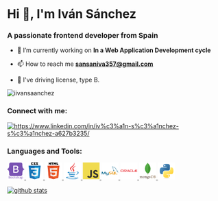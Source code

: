 
<h1 align="left">Hi 👋, I'm Iván Sánchez</h1>
<h3 align="left">A passionate frontend developer from Spain</h3>

- 🔭 I’m currently working on **In a Web Application Development cycle**

- 📫 How to reach me **sansaniva357@gmail.com**

- 🚗 I've driving license, type B. 


<p align="left"> <img src="https://komarev.com/ghpvc/?username=iivansaanchez&label=Profile%20views&color=0e75b6&style=flat" alt="iivansaanchez" /> </p>



<h3 align="left">Connect with me:</h3>
<p align="left">
  <a href="https://linkedin.com/in/https://www.linkedin.com/in/iv%c3%a1n-s%c3%a1nchez-s%c3%a1nchez-a627b3235/" target="blank"><img align="center" src="https://raw.githubusercontent.com/rahuldkjain/github-profile-readme-generator/master/src/images/icons/Social/linked-in-alt.svg" alt="https://www.linkedin.com/in/iv%c3%a1n-s%c3%a1nchez-s%c3%a1nchez-a627b3235/" height="30" width="40" /></a>


<h3 align="left">Languages and Tools:</h3>
<p align="left"> <a href="https://getbootstrap.com" target="_blank" rel="noreferrer"> <img src="https://raw.githubusercontent.com/devicons/devicon/master/icons/bootstrap/bootstrap-plain-wordmark.svg" alt="bootstrap" width="40" height="40"/> </a> <a href="https://www.w3schools.com/css/" target="_blank" rel="noreferrer"> <img src="https://raw.githubusercontent.com/devicons/devicon/master/icons/css3/css3-original-wordmark.svg" alt="css3" width="40" height="40"/> </a> <a href="https://www.w3.org/html/" target="_blank" rel="noreferrer"> <img src="https://raw.githubusercontent.com/devicons/devicon/master/icons/html5/html5-original-wordmark.svg" alt="html5" width="40" height="40"/> </a> <a href="https://www.java.com" target="_blank" rel="noreferrer"> <img src="https://raw.githubusercontent.com/devicons/devicon/master/icons/java/java-original.svg" alt="java" width="40" height="40"/> </a> <a href="https://developer.mozilla.org/en-US/docs/Web/JavaScript" target="_blank" rel="noreferrer"> <img src="https://raw.githubusercontent.com/devicons/devicon/master/icons/javascript/javascript-original.svg" alt="javascript" width="40" height="40"/> </a> <a href="https://www.mysql.com/" target="_blank" rel="noreferrer"> <img src="https://raw.githubusercontent.com/devicons/devicon/master/icons/mysql/mysql-original-wordmark.svg" alt="mysql" width="40" height="40"/> </a> <a href="https://www.oracle.com/" target="_blank" rel="noreferrer"> <img src="https://raw.githubusercontent.com/devicons/devicon/master/icons/oracle/oracle-original.svg" alt="oracle" width="40" height="40"/> <img src="https://raw.githubusercontent.com/devicons/devicon/master/icons/mongodb/mongodb-original-wordmark.svg" alt="mongodb" width="40" height="40"/>  </a> <a href="https://www.python.org" target="_blank" rel="noreferrer"> <img src="https://raw.githubusercontent.com/devicons/devicon/master/icons/python/python-original.svg" alt="python" width="40" height="40"/> </a> </p>

<p align=left">
  <a href="https://github.com/iivansaanchez"><img src="https://github-readme-stats.vercel.app/api?username=iivansaanchez&hide_border=true&show_icons=true" alt="github stats"></a>
</p>
